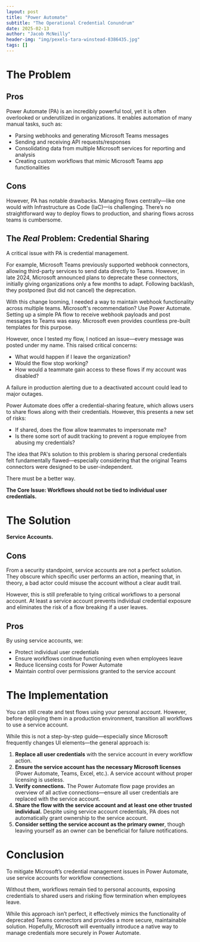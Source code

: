 ```yaml
---
layout: post
title: "Power Automate"
subtitle: "The Operational Credential Conundrum"
date: 2025-02-13
author: "Jacob McNeilly"
header-img: "img/pexels-tara-winstead-8386435.jpg"
tags: []
---
```


# The Problem


## Pros

Power Automate (PA) is an incredibly powerful tool, yet it is often overlooked or underutilized in organizations. It enables automation of many manual tasks, such as:

 - Parsing webhooks and generating Microsoft Teams messages
 - Sending and receiving API requests/responses
 - Consolidating data from multiple Microsoft services for reporting and analysis
 - Creating custom workflows that mimic Microsoft Teams app functionalities


## Cons

However, PA has notable drawbacks. Managing flows centrally—like one would with Infrastructure as Code (IaC)—is challenging. There’s no straightforward way to deploy flows to production, and sharing flows across teams is cumbersome.


## The *Real* Problem: Credential Sharing

A critical issue with PA is credential management.

For example, Microsoft Teams previously supported webhook connectors, allowing third-party services to send data directly to Teams. However, in late 2024, Microsoft announced plans to deprecate these connectors, initially giving organizations only a few months to adapt. Following backlash, they postponed (but did not cancel) the deprecation.

With this change looming, I needed a way to maintain webhook functionality across multiple teams. Microsoft's recommendation? Use Power Automate. Setting up a simple PA flow to receive webhook payloads and post messages to Teams was easy. Microsoft even provides countless pre-built templates for this purpose.

However, once I tested my flow, I noticed an issue—every message was posted under my name. This raised critical concerns:
 - What would happen if I leave the organization? 
 - Would the flow stop working? 
 - How would a teammate gain access to these flows if my account was disabled?

A failure in production alerting due to a deactivated account could lead to major outages.

Power Automate does offer a credential-sharing feature, which allows users to share flows along with their credentials. However, this presents a new set of risks:
 - If shared, does the flow allow teammates to impersonate me?
 - Is there some sort of audit tracking to prevent a rogue employee from abusing my credentials?

The idea that PA's solution to this problem is sharing personal credentials felt fundamentally flawed—especially considering that the original Teams connectors were designed to be user-independent.

There must be a better way.

**The Core Issue: Workflows should not be tied to individual user credentials.**


# The Solution

**Service Accounts.**


## Cons

From a security standpoint, service accounts are not a perfect solution. They obscure which specific user performs an action, meaning that, in theory, a bad actor could misuse the account without a clear audit trail.

However, this is still preferable to tying critical workflows to a personal account. At least a service account prevents individual credential exposure and eliminates the risk of a flow breaking if a user leaves.

## Pros

By using service accounts, we:

 - Protect individual user credentials
 - Ensure workflows continue functioning even when employees leave
 - Reduce licensing costs for Power Automate
 - Maintain control over permissions granted to the service account


# The Implementation

You can still create and test flows using your personal account. However, before deploying them in a production environment, transition all workflows to use a service account.

While this is not a step-by-step guide—especially since Microsoft frequently changes UI elements—the general approach is:

 1. **Replace all user credentials** with the service account in every workflow action.
 2. **Ensure the service account has the necessary Microsoft licenses** (Power Automate, Teams, Excel, etc.). A service account without proper licensing is useless.
 3. **Verify connections.** The Power Automate flow page provides an overview of all active connections—ensure all user credentials are replaced with the service account.
 4. **Share the flow with the service account and at least one other trusted individual.** Despite using service account credentials, PA does not automatically grant ownership to the service account.
 5. **Consider setting the service account as the primary owner**, though leaving yourself as an owner can be beneficial for failure notifications.

# Conclusion

To mitigate Microsoft’s credential management issues in Power Automate, use service accounts for workflow connections.

Without them, workflows remain tied to personal accounts, exposing credentials to shared users and risking flow termination when employees leave.

While this approach isn’t perfect, it effectively mimics the functionality of deprecated Teams connectors and provides a more secure, maintainable solution. Hopefully, Microsoft will eventually introduce a native way to manage credentials more securely in Power Automate.


